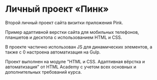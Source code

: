 # Личный проект «Пинк» 

Второй личный проект сайта визитки приложения Pink.

Пример адаптивной верстки сайта для мобильных телефонов, планшетов и десктопа с использованием HTML и CSS.

В проекте частично использован JS для динамических элементов, а также с 0 настроена автоматизация на Gulp.

Проект выполнен на модуле "HTML и CSS. Адаптивная вёрстка и автоматизация" от  HTML Academy с учетом всех основных и дополнительных требований курса.
